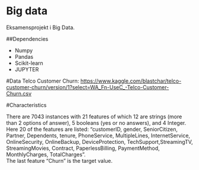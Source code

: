 # Big data
Eksamensprojekt i Big Data.

##Dependencies
- Numpy
- Pandas
- Scikit-learn
- JUPYTER


#Data
Telco Customer Churn: https://www.kaggle.com/blastchar/telco-customer-churn/version/1?select=WA_Fn-UseC_-Telco-Customer-Churn.csv  


#Characteristics

There are 7043 instances with 21 features of which 12 are strings (more than 2 options of answer), 5 booleans (yes or no answers), and 4 Integer. Here 20 of the features are listed: “customerID, gender, SeniorCitizen, Partner, Dependents, tenure, PhoneService, MultipleLines, InternetService, OnlineSecurity, OnlineBackup, DeviceProtection, TechSupport,StreamingTV, StreamingMovies, Contract, PaperlessBilling, PaymentMethod, MonthlyCharges, TotalCharges”.  
The last feature “Churn” is the target value.  
